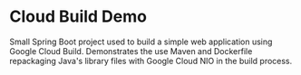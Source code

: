 # Cloud Build Demo

Small Spring Boot project used to build a simple web application using Google Cloud Build. Demonstrates the use Maven and Dockerfile repackaging Java's library files with Google Cloud NIO in the build process.
